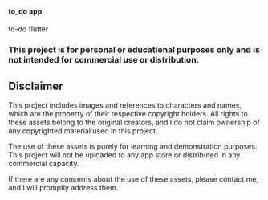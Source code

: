 #### to_do app
 to-do flutter





### This project is for personal or educational purposes only and is not intended for commercial use or distribution.

## Disclaimer

This project includes images and references to characters and names, which are the property of their respective copyright holders. All rights to these assets belong to the original creators, and I do not claim ownership of any copyrighted material used in this project. 

The use of these assets is purely for learning and demonstration purposes. This project will not be uploaded to any app store or distributed in any commercial capacity.

If there are any concerns about the use of these assets, please contact me, and I will promptly address them.
